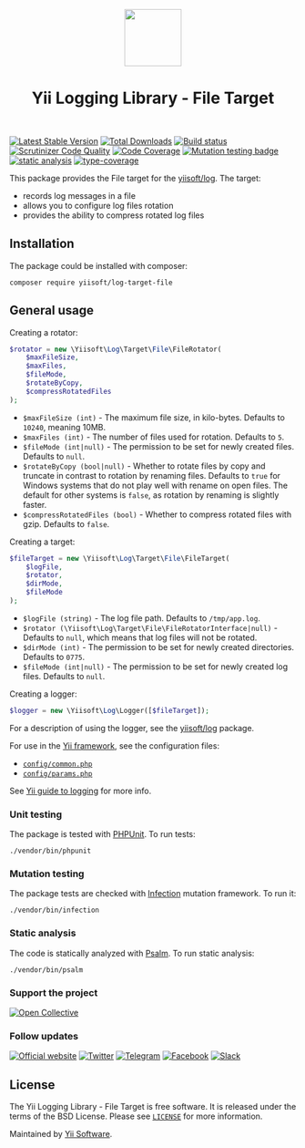 <p align="center">
    <a href="https://github.com/yiisoft" target="_blank">
        <img src="https://yiisoft.github.io/docs/images/yii_logo.svg" height="100px">
    </a>
    <h1 align="center">Yii Logging Library - File Target</h1>
    <br>
</p>

[![Latest Stable Version](https://poser.pugx.org/yiisoft/log-target-file/v/stable.png)](https://packagist.org/packages/yiisoft/log-target-file)
[![Total Downloads](https://poser.pugx.org/yiisoft/log-target-file/downloads.png)](https://packagist.org/packages/yiisoft/log-target-file)
[![Build status](https://github.com/yiisoft/log-target-file/workflows/build/badge.svg)](https://github.com/yiisoft/log-target-file/actions?query=workflow%3Abuild)
[![Scrutinizer Code Quality](https://scrutinizer-ci.com/g/yiisoft/log-target-file/badges/quality-score.png?b=master)](https://scrutinizer-ci.com/g/yiisoft/log-target-file/?branch=master)
[![Code Coverage](https://scrutinizer-ci.com/g/yiisoft/log-target-file/badges/coverage.png?b=master)](https://scrutinizer-ci.com/g/yiisoft/log-target-file/?branch=master)
[![Mutation testing badge](https://img.shields.io/endpoint?style=flat&url=https%3A%2F%2Fbadge-api.stryker-mutator.io%2Fgithub.com%2Fyiisoft%2Flog-target-file%2Fmaster)](https://dashboard.stryker-mutator.io/reports/github.com/yiisoft/log-target-file/master)
[![static analysis](https://github.com/yiisoft/log-target-file/workflows/static%20analysis/badge.svg)](https://github.com/yiisoft/log-target-file/actions?query=workflow%3A%22static+analysis%22)
[![type-coverage](https://shepherd.dev/github/yiisoft/log-target-file/coverage.svg)](https://shepherd.dev/github/yiisoft/log-target-file)

This package provides the File target for the [yiisoft/log](https://github.com/yiisoft/log). The target:

- records log messages in a file
- allows you to configure log files rotation
- provides the ability to compress rotated log files

## Installation

The package could be installed with composer:

```
composer require yiisoft/log-target-file
```

## General usage

Creating a rotator:

```php
$rotator = new \Yiisoft\Log\Target\File\FileRotator(
    $maxFileSize,
    $maxFiles,
    $fileMode,
    $rotateByCopy,
    $compressRotatedFiles
);
```

- `$maxFileSize (int)` - The maximum file size, in kilo-bytes. Defaults to `10240`, meaning 10MB.
- `$maxFiles (int)` - The number of files used for rotation. Defaults to `5`.
- `$fileMode (int|null)` - The permission to be set for newly created files. Defaults to `null`.
- `$rotateByCopy (bool|null)` - Whether to rotate files by copy and truncate in contrast to rotation by renaming files.
  Defaults to `true` for Windows systems that do not play well with rename on open files.
  The default for other systems is `false`, as rotation by renaming is slightly faster.
- `$compressRotatedFiles (bool)` - Whether to compress rotated files with gzip. Defaults to `false`.

Creating a target:

```php
$fileTarget = new \Yiisoft\Log\Target\File\FileTarget(
    $logFile,
    $rotator,
    $dirMode,
    $fileMode
);
```

- `$logFile (string)` - The log file path. Defaults to `/tmp/app.log`.
- `$rotator (\Yiisoft\Log\Target\File\FileRotatorInterface|null)` - Defaults to `null`,
  which means that log files will not be rotated.
- `$dirMode (int)` - The permission to be set for newly created directories. Defaults to `0775`.
- `$fileMode (int|null)` - The permission to be set for newly created log files. Defaults to `null`.

Creating a logger:

```php
$logger = new \Yiisoft\Log\Logger([$fileTarget]);
```

For a description of using the logger, see the [yiisoft/log](https://github.com/yiisoft/log) package.

For use in the [Yii framework](http://www.yiiframework.com/), see the configuration files:

- [`config/common.php`](https://github.com/yiisoft/log-target-file/blob/master/config/common.php)
- [`config/params.php`](https://github.com/yiisoft/log-target-file/blob/master/config/params.php)

See [Yii guide to logging](https://github.com/yiisoft/docs/blob/master/guide/en/runtime/logging.md) for more info.

### Unit testing

The package is tested with [PHPUnit](https://phpunit.de/). To run tests:

```shell
./vendor/bin/phpunit
```

### Mutation testing

The package tests are checked with [Infection](https://infection.github.io/) mutation framework. To run it:

```shell
./vendor/bin/infection
```

### Static analysis

The code is statically analyzed with [Psalm](https://psalm.dev/). To run static analysis:

```shell
./vendor/bin/psalm
```

### Support the project

[![Open Collective](https://img.shields.io/badge/Open%20Collective-sponsor-7eadf1?logo=open%20collective&logoColor=7eadf1&labelColor=555555)](https://opencollective.com/yiisoft)

### Follow updates

[![Official website](https://img.shields.io/badge/Powered_by-Yii_Framework-green.svg?style=flat)](https://www.yiiframework.com/)
[![Twitter](https://img.shields.io/badge/twitter-follow-1DA1F2?logo=twitter&logoColor=1DA1F2&labelColor=555555?style=flat)](https://twitter.com/yiiframework)
[![Telegram](https://img.shields.io/badge/telegram-join-1DA1F2?style=flat&logo=telegram)](https://t.me/yii3en)
[![Facebook](https://img.shields.io/badge/facebook-join-1DA1F2?style=flat&logo=facebook&logoColor=ffffff)](https://www.facebook.com/groups/yiitalk)
[![Slack](https://img.shields.io/badge/slack-join-1DA1F2?style=flat&logo=slack)](https://yiiframework.com/go/slack)

## License

The Yii Logging Library - File Target is free software. It is released under the terms of the BSD License.
Please see [`LICENSE`](./LICENSE.md) for more information.

Maintained by [Yii Software](https://www.yiiframework.com/).
